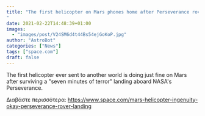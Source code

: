 ```yaml
---
title: "The first helicopter on Mars phones home after Perseverance rover landing
"
date: 2021-02-22T14:48:39+01:00
images:
  - "images/post/V24SM6d4t44Bs54ejGoKoP.jpg"
author: "AstroBot"
categories: ["News"]
tags: ["space.com"]
draft: false
---
```


The first helicopter ever sent to another world is doing just fine on Mars after surviving a "seven minutes of terror" landing aboard NASA's Perseverance. 

Διαβάστε περισσότερα: https://www.space.com/mars-helicopter-ingenuity-okay-perseverance-rover-landing
